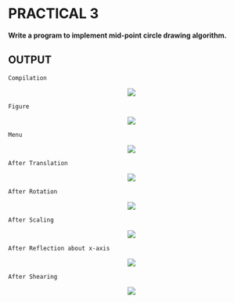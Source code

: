 # PRACTICAL 3
**Write a program to implement mid-point circle drawing algorithm.**

## OUTPUT
`Compilation`
<p align="center">
<img src="https://user-images.githubusercontent.com/68191677/219386379-49a1ed13-d48a-4545-b06f-82f2765d99c4.png"  />
</p>

`Figure`
<p align="center">
<img src="https://user-images.githubusercontent.com/68191677/219398287-ded309b6-15a0-4924-8366-0e0cacbc935b.png"  />
</p>

`Menu`
<p align="center">
<img src="https://user-images.githubusercontent.com/68191677/219392192-3eb40bfa-c6a5-4f55-9f4f-fa5dbf57ef07.png"  />
</p>

`After Translation`
<p align="center">
<img src="https://user-images.githubusercontent.com/68191677/219397433-5798bea0-c8eb-4f85-b168-3790bb2cc91a.png"  />
</p>

`After Rotation`
<p align="center">
<img src="https://user-images.githubusercontent.com/68191677/219398748-3c54cc43-ea68-4430-9e28-e45d6040866f.png"  />
</p>

`After Scaling`
<p align="center">
<img src="https://user-images.githubusercontent.com/68191677/219399149-cd9257d2-cb22-4bef-b4ce-89015e3b0bc4.png"  />
</p>

`After Reflection about x-axis`
<p align="center">
<img src="https://user-images.githubusercontent.com/68191677/219399431-4d78ad7b-e2d4-4443-9b9c-d0b0b2f5244c.png"  />
</p>

`After Shearing`
<p align="center">
<img src="https://user-images.githubusercontent.com/68191677/219399684-1f323b61-94de-4683-b9e3-2ace8a2ff851.png"  />
</p>
